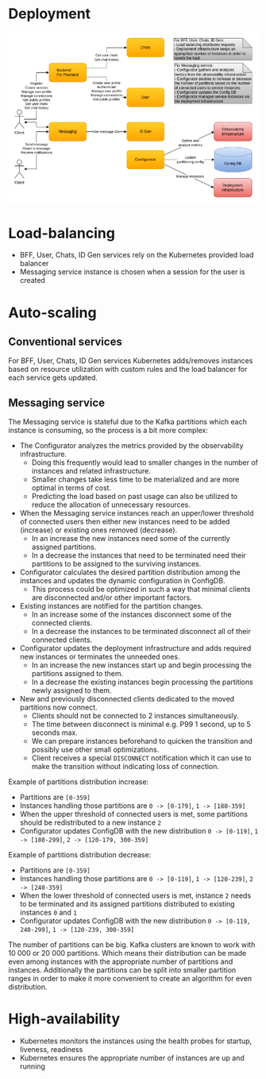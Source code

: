 # Deployment

![Deployment](images/cecochat-07-deployment.png)

# Load-balancing

* BFF, User, Chats, ID Gen services rely on the Kubernetes provided load balancer
* Messaging service instance is chosen when a session for the user is created

# Auto-scaling

## Conventional services

For BFF, User, Chats, ID Gen services Kubernetes adds/removes instances based on resource utilization with custom rules and the load balancer for each service gets updated.

## Messaging service

The Messaging service is stateful due to the Kafka partitions which each instance is consuming, so the process is a bit more complex:
* The Configurator analyzes the metrics provided by the observability infrastructure.
  - Doing this frequently would lead to smaller changes in the number of instances and related infrastructure.
  - Smaller changes take less time to be materialized and are more optimal in terms of cost.
  - Predicting the load based on past usage can also be utilized to reduce the allocation of unnecessary resources.
* When the Messaging service instances reach an upper/lower threshold of connected users then either new instances need to be added (increase) or existing ones removed (decrease).
  - In an increase the new instances need some of the currently assigned partitions.
  - In a decrease the instances that need to be terminated need their partitions to be assigned to the surviving instances.
* Configurator calculates the desired partition distribution among the instances and updates the dynamic configuration in ConfigDB.
  - This process could be optimized in such a way that minimal clients are disconnected and/or other important factors.
* Existing instances are notified for the partition changes.
  - In an increase some of the instances disconnect some of the connected clients.
  - In a decrease the instances to be terminated disconnect all of their connected clients.
* Configurator updates the deployment infrastructure and adds required new instances or terminates the unneeded ones.
  - In an increase the new instances start up and begin processing the partitions assigned to them.
  - In a decrease the existing instances begin processing the partitions newly assigned to them.
* New and previously disconnected clients dedicated to the moved partitions now connect.
  - Clients should not be connected to 2 instances simultaneously.
  - The time between disconnect is minimal e.g. P99 1 second, up to 5 seconds max.
  - We can prepare instances beforehand to quicken the transition and possibly use other small optimizations.
  - Client receives a special `DISCONNECT` notification which it can use to make the transition without indicating loss of connection.

Example of partitions distribution increase:
* Partitions are `[0-359]`
* Instances handling those partitions are `0 -> [0-179]`, `1 -> [180-359]`
* When the upper threshold of connected users is met, some partitions should be redistributed to a new instance `2`
* Configurator updates ConfigDB with the new distribution `0 -> [0-119]`, `1 -> [180-299]`, `2 -> [120-179, 300-359]`

Example of partitions distribution decrease:
* Partitions are `[0-359]`
* Instances handling those partitions are `0 -> [0-119]`, `1 -> [120-239]`, `2 -> [240-359]`
* When the lower threshold of connected users is met, instance `2` needs to be terminated and its assigned partitions distributed to existing instances `0` and `1`
* Configurator updates ConfigDB with the new distribution `0 -> [0-119, 240-299]`, `1 -> [120-239, 300-359]`

The number of partitions can be big. Kafka clusters are known to work with 10 000 or 20 000 partitions. Which means their distribution can be made even among instances with the appropriate number of partitions and instances. Additionally the partitions can be split into smaller partition ranges in order to make it more convenient to create an algorithm for even distribution.

# High-availability

* Kubernetes monitors the instances using the health probes for startup, liveness, readiness
* Kubernetes ensures the appropriate number of instances are up and running
